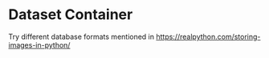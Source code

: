 # Dataset Container

Try different database formats mentioned in <https://realpython.com/storing-images-in-python/>
